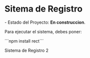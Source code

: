 <h1>Sitema de Registro</h1>
- Estado del Proyecto: <b>En construccion</b>.

Para ejecutar el sistema, debes poner: 

´´´npm install rect´´´

Sistema de Registro 2